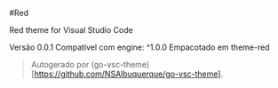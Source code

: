 #Red

Red theme for Visual Studio Code

Versão 0.0.1
Compatível com engine: ^1.0.0
Empacotado em theme-red

> Autogerado por (go-vsc-theme)[https://github.com/NSAlbuquerque/go-vsc-theme].